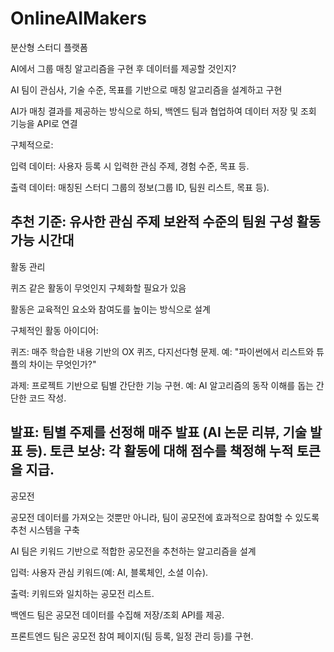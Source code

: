 # OnlineAIMakers
분산형 스터디 플랫폼 


AI에서 그룹 매칭 알고리즘을 구현 후 데이터를 제공할 것인지?

AI 팀이 관심사, 기술 수준, 목표를 기반으로 매칭 알고리즘을 설계하고 구현

AI가 매칭 결과를 제공하는 방식으로 하되, 백엔드 팀과 협업하여 데이터 저장 및 조회 기능을 API로 연결

구체적으로:

입력 데이터: 사용자 등록 시 입력한 관심 주제, 경험 수준, 목표 등.

출력 데이터: 매칭된 스터디 그룹의 정보(그룹 ID, 팀원 리스트, 목표 등).

추천 기준:
유사한 관심 주제
보완적 수준의 팀원 구성
활동 가능 시간대
---
활동 관리

퀴즈 같은 활동이 무엇인지 구체화할 필요가 있음

활동은 교육적인 요소와 참여도를 높이는 방식으로 설계

구체적인 활동 아이디어:

퀴즈: 매주 학습한 내용 기반의 OX 퀴즈, 다지선다형 문제.
예: "파이썬에서 리스트와 튜플의 차이는 무엇인가?"

과제: 프로젝트 기반으로 팀별 간단한 기능 구현.
예: AI 알고리즘의 동작 이해를 돕는 간단한 코드 작성.

발표: 팀별 주제를 선정해 매주 발표 (AI 논문 리뷰, 기술 발표 등).
토큰 보상: 각 활동에 대해 점수를 책정해 누적 토큰을 지급.
---
공모전

공모전 데이터를 가져오는 것뿐만 아니라, 팀이 공모전에 효과적으로 참여할 수 있도록 추천 시스템을 구축

AI 팀은 키워드 기반으로 적합한 공모전을 추천하는 알고리즘을 설계

입력: 사용자 관심 키워드(예: AI, 블록체인, 소셜 이슈).

출력: 키워드와 일치하는 공모전 리스트.

백엔드 팀은 공모전 데이터를 수집해 저장/조회 API를 제공.

프론트엔드 팀은 공모전 참여 페이지(팀 등록, 일정 관리 등)를 구현.
